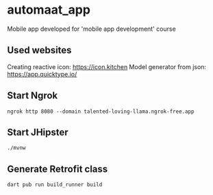 # automaat_app

Mobile app developed for 'mobile app development' course

## Used websites

Creating reactive icon: https://icon.kitchen
Model generator from json: https://app.quicktype.io/

## Start Ngrok
```
ngrok http 8080 --domain talented-loving-llama.ngrok-free.app
```
## Start JHipster
```
./mvnw
```
## Generate Retrofit class
```
dart pub run build_runner build
```